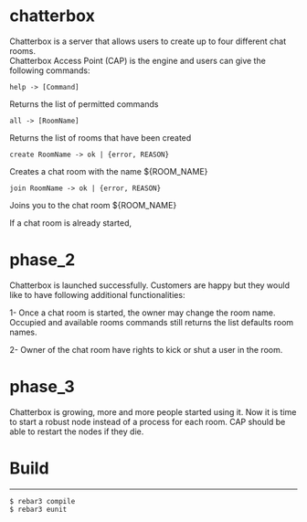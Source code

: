 # chatterbox
Chatterbox is a server that allows users to create up to four different chat rooms.  
Chatterbox Access Point (CAP) is the engine and users can give the following commands:  
```
help -> [Command]
```
Returns the list of permitted commands

```
all -> [RoomName]
```
Returns the list of rooms that have been created   

```
create RoomName -> ok | {error, REASON}
```
Creates a chat room with the name ${ROOM_NAME}

```
join RoomName -> ok | {error, REASON} 
```
Joins you to the chat room ${ROOM_NAME}

If a chat room is already started, 

# phase_2
Chatterbox is launched successfully.
Customers are happy but they would like to have following additional functionalities:

1- Once a chat room is started, the owner may change the room name.
Occupied and available rooms commands still returns the list defaults room names.

2- Owner of the chat room have rights to kick or shut a user in the room.

# phase_3
Chatterbox is growing, more and more people started using it.
Now it is time to start a robust node instead of a process for each room.
CAP should be able to restart the nodes if they die.

# Build
-----

    $ rebar3 compile
    $ rebar3 eunit	
